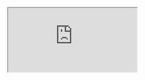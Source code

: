 <iframe src="https://docs.google.com/document/d/e/2PACX-1vS-Pa3nBrv5fueopl0pf-6nSFd6Ij2L9VHJDFOm_FVUftTVh4hvEIHo_V7IpU9-AuJ-1KQDBsLLwsG-/pub?embedded=true"></iframe>
